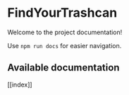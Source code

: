 # FindYourTrashcan

Welcome to the project documentation!

Use `npm run docs` for easier navigation.

## Available documentation

[[index]]
